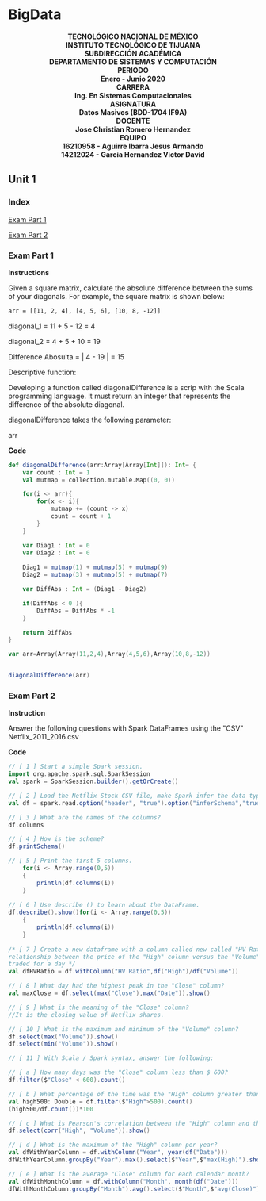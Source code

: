 # BigData
<b><p align="center">
                                                 TECNOLÓGICO NACIONAL DE MÉXICO</br>
                                                INSTITUTO TECNOLÓGICO DE TIJUANA</br>
                                                      SUBDIRECCIÓN ACADÉMICA</br>
                                              DEPARTAMENTO DE SISTEMAS Y COMPUTACIÓN</br> 
                                                           PERIODO</br>
                                                      Enero - Junio 2020</br>
                                                           CARRERA</br>
                                               Ing. En Sistemas Computacionales</br>
                                                          ASIGNATURA</br> 
                                                Datos Masivos (BDD-1704 IF9A)</br>
                                                           DOCENTE</br>
                                                Jose Christian Romero Hernandez</br>
                                                           EQUIPO</br>
                                             16210958 - Aguirre Ibarra Jesus Armando</br>
                                             14212024 - Garcia Hernandez Victor David</br>                                                                                     
</p></b>

## Unit 1
### Index

[Exam Part 1](#id9)

[Exam Part 2](#id10)

### Exam Part 1<a name="id9"></a>
**Instructions**

Given a square matrix, calculate the absolute difference between the sums of your diagonals. For example, the square matrix is shown below:

```txt
arr = [[11, 2, 4], [4, 5, 6], [10, 8, -12]]
```

diagonal_1 = 11 + 5 - 12 = 4

diagonal_2 = 4 + 5 + 10 = 19

Difference Abosulta = | 4 - 19 | = 15

Descriptive function:

Developing a function called diagonalDifference is a scrip with the Scala programming language. It must return an integer that represents the difference of the absolute diagonal.

diagonalDifference takes the following parameter:

arr

**Code**
```scala
def diagonalDifference(arr:Array[Array[Int]]): Int= {    
    var count : Int = 1
    val mutmap = collection.mutable.Map((0, 0))

    for(i <- arr){
        for(x <- i){
            mutmap += (count -> x)
            count = count + 1 
        }
    }

    var Diag1 : Int = 0
    var Diag2 : Int = 0
    
    Diag1 = mutmap(1) + mutmap(5) + mutmap(9)
    Diag2 = mutmap(3) + mutmap(5) + mutmap(7)

    var DiffAbs : Int = (Diag1 - Diag2)

    if(DiffAbs < 0 ){
        DiffAbs = DiffAbs * -1
    }

    return DiffAbs
}

var arr=Array(Array(11,2,4),Array(4,5,6),Array(10,8,-12))


diagonalDifference(arr)
```
### Exam Part 2  <a name="id10"></a> 
**Instruction**

Answer the following questions with Spark DataFrames using the "CSV" Netflix_2011_2016.csv

**Code**
```scala
// [ 1 ] Start a simple Spark session.
import org.apache.spark.sql.SparkSession
val spark = SparkSession.builder().getOrCreate()

// [ 2 ] Load the Netflix Stock CSV file, make Spark infer the data types.
val df = spark.read.option("header", "true").option("inferSchema","true")csv("Netflix_2011_2016.csv")

// [ 3 ] What are the names of the columns? 
df.columns

// [ 4 ] How is the scheme?
df.printSchema()

// [ 5 ] Print the first 5 columns.
    for(i <- Array.range(0,5))
    {
        println(df.columns(i))
    }
    
// [ 6 ] Use describe () to learn about the DataFrame.
df.describe().show()for(i <- Array.range(0,5))
    {
        println(df.columns(i))
    }
    
/* [ 7 ] Create a new dataframe with a column called new called "HV Ratio" which is the 
relationship between the price of the "High" column versus the "Volume" column of shares 
traded for a day */
val dfHVRatio = df.withColumn("HV Ratio",df("High")/df("Volume")) 

// [ 8 ] What day had the highest peak in the "Close" column?
val maxClose = df.select(max("Close"),max("Date")).show()

// [ 9 ] What is the meaning of the "Close" column?
//It is the closing value of Netflix shares.

// [ 10 ] What is the maximum and minimum of the "Volume" column?
df.select(max("Volume")).show()
df.select(min("Volume")).show()

// [ 11 ] With Scala / Spark syntax, answer the following:

// [ a ] How many days was the "Close" column less than $ 600?
df.filter($"Close" < 600).count()

// [ b ] What percentage of the time was the "High" column greater than $ 500?
val high500: Double = df.filter($"High">500).count()
(high500/df.count())*100

// [ c ] What is Pearson's correlation between the "High" column and the "Volume" column?
df.select(corr("High", "Volume")).show()

// [ d ] What is the maximum of the "High" column per year?
val dfWithYearColumn = df.withColumn("Year", year(df("Date")))
dfWithYearColumn.groupBy("Year").max().select($"Year",$"max(High)").show()

// [ e ] What is the average "Close" column for each calendar month?
val dfWithMonthColumn = df.withColumn("Month", month(df("Date")))
dfWithMonthColumn.groupBy("Month").avg().select($"Month",$"avg(Close)").show()
```
